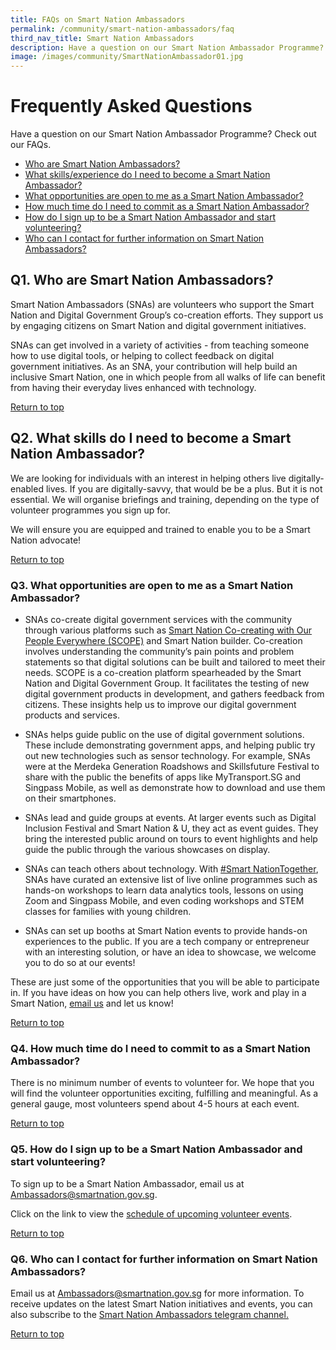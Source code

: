 ```yaml
---
title: FAQs on Smart Nation Ambassadors
permalink: /community/smart-nation-ambassadors/faq
third_nav_title: Smart Nation Ambassadors
description: Have a question on our Smart Nation Ambassador Programme? Check out our FAQs.
image: /images/community/SmartNationAmbassador01.jpg
---
```

# Frequently Asked Questions

Have a question on our Smart Nation Ambassador Programme? Check out our FAQs.

- [Who are Smart Nation Ambassadors?](#q1-who-are-smart-nation-ambassadors) 
- [What skills/experience do I need to become a Smart Nation Ambassador?](#q2-what-skills-do-i-need-to-become-a-smart-nation-ambassador)
- [What opportunities are open to me as a Smart Nation Ambassador?](#q3-what-opportunities-are-open-to-me-as-a-smart-nation-ambassador)
- [How much time do I need to commit as a Smart Nation Ambassador?](#q4-how-much-time-do-i-need-to-commit-to-as-a-smart-nation-ambassador)
- [How do I sign up to be a Smart Nation Ambassador and start volunteering?](#q5-how-do-i-sign-up-to-be-a-smart-nation-ambassador-and-start-volunteering)
- [Who can I contact for further information on Smart Nation Ambassadors?](#q6-who-can-i-contact-for-further-information-on-smart-nation-ambassadors)

## **Q1. Who are Smart Nation Ambassadors?**

Smart Nation Ambassadors (SNAs) are volunteers who support the Smart Nation and Digital Government Group’s co-creation efforts. They support us by engaging citizens on Smart Nation and digital government initiatives. 

SNAs can get involved in a variety of activities - from teaching someone how to use digital tools, or helping to collect feedback on digital government initiatives. As an SNA, your contribution will help build an inclusive Smart Nation, one in which people from all walks of life can benefit from  having their everyday lives enhanced with technology.

[Return to top](#frequently-asked-questions)

## **Q2. What skills do I need to become a Smart Nation Ambassador?**

We are looking for individuals with an interest in helping others live digitally-enabled lives. If you are digitally-savvy,  that would be be a plus. But it is not essential. We will organise briefings and training, depending on the type of volunteer programmes you sign up for. 

We will ensure you are equipped and trained to enable you to be a Smart Nation advocate! 

[Return to top](#frequently-asked-questions)

### **Q3. What opportunities are open to me as a Smart Nation Ambassador?**

- SNAs co-create digital government services with the community through various platforms such as  [Smart Nation Co-creating with Our People Everywhere (SCOPE)](/community/scope) and Smart Nation builder. Co-creation involves understanding the community’s pain points and problem statements so that digital solutions can be built and tailored to meet their needs. SCOPE is a co-creation platform spearheaded by the Smart Nation and Digital Government Group. It facilitates the testing of new digital government products in development, and gathers feedback from citizens. These insights help us to improve our digital government products and services. 

- SNAs helps guide public on the use of digital government solutions. These include demonstrating government apps, and helping public try out new technologies such as  sensor technology. For example, SNAs were at the Merdeka Generation Roadshows and Skillsfuture Festival to share with the public the benefits of apps like MyTransport.SG and Singpass Mobile, as well as demonstrate how to download and use them on their smartphones.

- SNAs lead and guide groups at events. At larger events such as Digital Inclusion Festival and Smart Nation & U, they act as event guides. They bring the interested public around on tours to event highlights and help guide the public through the various showcases on display.

- SNAs can teach others about technology. With [#Smart NationTogether](https://together.smartnation.gov.sg/), SNAs have curated an extensive list of live online programmes such as hands-on workshops to learn data analytics tools, lessons on using Zoom and Singpass Mobile, and even coding workshops and STEM classes for families with young children.

- SNAs can set up booths at Smart Nation events to provide hands-on experiences to the public. If you are a tech company or entrepreneur with an interesting solution, or have an idea to showcase, we welcome you to do so at our events! 
 
These are just some of the opportunities that you will be able to participate in. If you have ideas on how you can help others live, work and play in a Smart Nation, [email us](mailto:ambassadors@smartnation.gov.sg) and let us know!

[Return to top](#frequently-asked-questions)

### **Q4. How much time do I need to commit to as a Smart Nation Ambassador?**

There is no minimum number of events to volunteer for. We hope that you will find the volunteer opportunities exciting, fulfilling and meaningful. As a general gauge, most volunteers spend about 4-5 hours at each event. 

[Return to top](#frequently-asked-questions)

### **Q5. How do I sign up to be a Smart Nation Ambassador and start volunteering?**

To sign up to be a Smart Nation Ambassador, email us at [Ambassadors@smartnation.gov.sg](mailto:ambassadors@smartnation.gov.sg). 

Click on the link to view the <a href="https://www.volunteer.sg/volunteer/agencies/agency_details?code=SmartNation" target="_blank">schedule of upcoming volunteer events</a>.

[Return to top](#frequently-asked-questions)

### **Q6. Who can I contact for further information on Smart Nation Ambassadors?**

Email us at [Ambassadors@smartnation.gov.sg](mailto:ambassadors@smartnation.gov.sg) for more information. To receive updates on the latest Smart Nation initiatives and events, you can also subscribe to the <a href="https://t.me/SmartNationAmbassadors" target="_blank">Smart Nation Ambassadors telegram channel.</a>

[Return to top](#frequently-asked-questions)